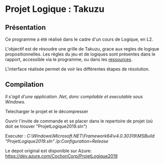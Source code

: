<h1>Projet Logique : Takuzu </h1>

<h2> Présentation </h2>

Ce programme a été réalisé dans le cadre d'un cours de Logique, en L2.

L'objectif est de résoudre une grille de Takuzu, grace aux regles de logique propositionnelles.
Les règles du jeu et de logiques sont présentes dans le rapport, accessible via le programme, ou dans les <a href="https://github.com/Fx73/Takuzu-Solver/blob/master/ProjetLogique2019/Resources/Rapport%20INF402%20Takuzu.pdf">ressources</a>.

L'interface réalisée permet de voir les différentes étapes de résolution.

<h2> Compilation </h2>
<i>Il s'agit d'une application .Net, donc compilable et executable sous Windows.</i>

Telecharger le projet et le décompresser

Ouvrir l'invite de commande et se placer dans le repertoire de projet (où doit se trouver "ProjetLogique2019.sln")

Executer :
 <i>C:\Windows\Microsoft.NET\Framework64\v4.0.30319\MSBuild "ProjetLogique2019.sln" /p:Configuration=Release</i>
 
 
Le depot original est disponible sur Azure:
https://dev.azure.com/CochonCorp/ProjetLogique2019

